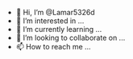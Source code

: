 - 👋 Hi, I’m @Lamar5326d
- 👀 I’m interested in ...
- 🌱 I’m currently learning ...
- 💞️ I’m looking to collaborate on ...
- 📫 How to reach me ...

<!---
Lamar5326d/Lamar5326d is a ✨ special ✨ repository because its `README.md` (this file) appears on your GitHub profile.
You can click the Preview link to take a look at your changes.
--->
